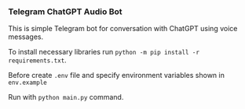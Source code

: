 ### Telegram ChatGPT Audio Bot

This is simple Telegram bot for conversation with ChatGPT using voice messages.

To install necessary libraries run ```python -m pip install -r requirements.txt```.

Before create `.env` file and specify environment variables shown in `env.example`

Run with ```python main.py``` command. 

 
